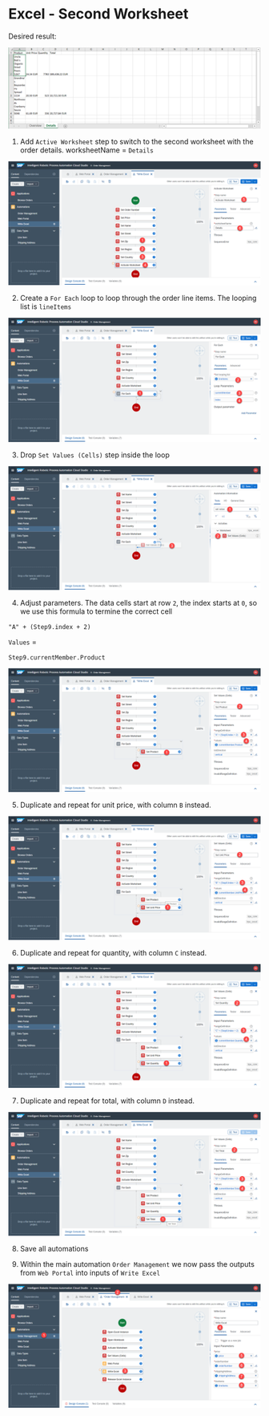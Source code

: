 # Excel - Second Worksheet

Desired result:

![](images/0921.png)

1. Add `Active Worksheet` step to switch to the second worksheet with the order details. worksheetName = `Details`

![](images/0909.png)

2. Create a `For Each` loop to loop through the order line items. The looping list is `lineItems`

![](images/0910.png)

3. Drop `Set Values (Cells)` step inside the loop

![](images/0911.png)

4. Adjust parameters. The data cells start at row `2`, the index starts at `0`, so we use this formula to termine the correct cell

```
"A" + (Step9.index + 2)
```

`Values` = 

```
Step9.currentMember.Product
```

![](images/0912.png)

5. Duplicate and repeat for unit price, with column `B` instead.


![](images/0913.png)

6. Duplicate and repeat for quantity, with column `C` instead.

![](images/0914.png)

7. Duplicate and repeat for total, with column `D` instead.

![](images/0915.png)

8. Save all automations 

9. Within the main automation `Order Management` we now pass the outputs from `Web Portal` into inputs of `Write Excel`

![](images/0916.png)